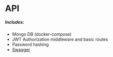 # API

##### Includes:

- Mongo DB (docker-compose)
- JWT Authorization middleware and basic routes
- Password hashing
- [Swagger](http://localhost:8000/api-docs)
